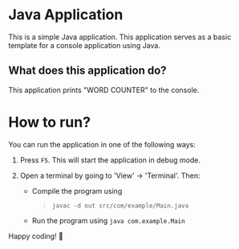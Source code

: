 Java Application
======================
This is a simple Java application. This application serves as a basic template for a console application using Java.

What does this application do?
-------------------------------
This application prints "WORD COUNTER" to the console.

# How to run?
You can run the application in one of the following ways:

1. Press `F5`. This will start the application in debug mode.

2. Open a terminal by going to 'View' -> 'Terminal'. Then:
   - Compile the program using 
      > `javac -d out src/com/example/Main.java`
   - Run the program using `java com.example.Main`

Happy coding! 🙂